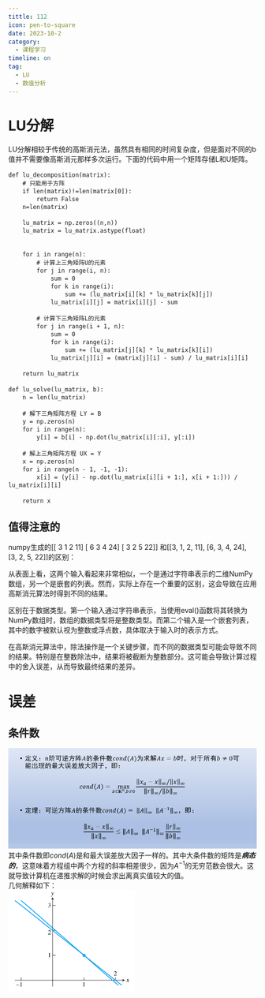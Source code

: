 ```yaml
---
tittle: 112
icon: pen-to-square
date: 2023-10-2
category:
  - 课程学习
timeline: on 
tag:
  - LU
  - 数值分析
---
```


# LU分解
LU分解相较于传统的高斯消元法，虽然具有相同的时间复杂度，但是面对不同的b值并不需要像高斯消元那样多次运行。下面的代码中用一个矩阵存储L和U矩阵。

```
def lu_decomposition(matrix):
    # 只能用于方阵
    if len(matrix)!=len(matrix[0]):
        return False
    n=len(matrix)

    lu_matrix = np.zeros((n,n))
    lu_matrix = lu_matrix.astype(float)


    for i in range(n):
        # 计算上三角矩阵U的元素
        for j in range(i, n):
            sum = 0
            for k in range(i):
                sum += (lu_matrix[i][k] * lu_matrix[k][j])
            lu_matrix[i][j] = matrix[i][j] - sum

        # 计算下三角矩阵L的元素
        for j in range(i + 1, n):
            sum = 0
            for k in range(i):
                sum += (lu_matrix[j][k] * lu_matrix[k][i])
            lu_matrix[j][i] = (matrix[j][i] - sum) / lu_matrix[i][i]

    return lu_matrix

def lu_solve(lu_matrix, b):
    n = len(lu_matrix)

    # 解下三角矩阵方程 LY = B
    y = np.zeros(n)
    for i in range(n):
        y[i] = b[i] - np.dot(lu_matrix[i][:i], y[:i])

    # 解上三角矩阵方程 UX = Y
    x = np.zeros(n)
    for i in range(n - 1, -1, -1):
        x[i] = (y[i] - np.dot(lu_matrix[i][i + 1:], x[i + 1:])) / lu_matrix[i][i]

    return x
```
## 值得注意的
numpy生成的[[ 3 1 2 11]
[ 6 3 4 24]
[ 3 2 5 22]]
和[[3, 1, 2, 11], [6, 3, 4, 24], [3, 2, 5, 22]]的区别： 

从表面上看，这两个输入看起来非常相似，一个是通过字符串表示的二维NumPy数组，另一个是嵌套的列表。然而，实际上存在一个重要的区别，这会导致在应用高斯消元算法时得到不同的结果。

区别在于数据类型。第一个输入通过字符串表示，当使用eval()函数将其转换为NumPy数组时，数组的数据类型将是整数类型。而第二个输入是一个嵌套列表，其中的数字被默认视为整数或浮点数，具体取决于输入时的表示方式。

在高斯消元算法中，除法操作是一个关键步骤，而不同的数据类型可能会导致不同的结果。特别是在整数除法中，结果将被截断为整数部分。这可能会导致计算过程中的舍入误差，从而导致最终结果的差异。
# 误差
## 条件数
![Alt text](image.png)
其中条件数即$cond(A)$是和最大误差放大因子一样的。其中大条件数的矩阵是***病态的***，这意味着方程组中两个方程的斜率相差很少，因为$A^{-1}$的无穷范数会很大。这就导致计算机在递推求解的时候会求出离真实值较大的值。  
几何解释如下：  
![Alt text](image-1.png)